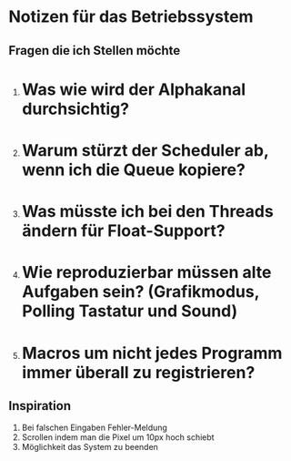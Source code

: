 # Notizen für das Betriebssystem

## Fragen die ich Stellen möchte
1) # Was wie wird der Alphakanal durchsichtig?
2) # Warum stürzt der Scheduler ab, wenn ich die Queue kopiere?
3) # Was müsste ich bei den Threads ändern für Float-Support?
4) # Wie reproduzierbar müssen alte Aufgaben sein? (Grafikmodus, Polling Tastatur und Sound)
5) # Macros um nicht jedes Programm immer überall zu registrieren?

## Inspiration
1) Bei falschen Eingaben Fehler-Meldung
2) Scrollen indem man die Pixel um 10px hoch schiebt
3) Möglichkeit das System zu beenden